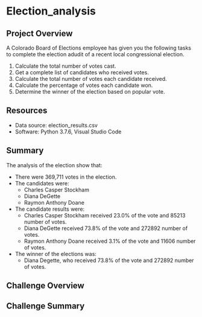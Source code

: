 # Election_analysis

## Project Overview
A Colorado Board of Elections employee has given you the following tasks to complete the election adudit of a recent local congressional election.

1. Calculate the total number of votes cast.
2. Get a complete list of candidates who received votes.
3. Calculate the total number of votes each candidate received.
4. Calculate the percentage of votes each candidate won.
5. Determine the winner of the election based on popular vote.

## Resources
- Data source: election_results.csv
- Software: Python 3.7.6, Visual Studio Code

## Summary
The analysis of the election show that:
- There were 369,711 votes in the election.
- The candidates were:
  - Charles Casper Stockham
  - Diana DeGette
  - Raymon Anthony Doane
- The candidate results were:
  - Charles Casper Stockham received 23.0% of the vote and 85213 number of votes.
  - Diana DeGette received 73.8% of the vote and 272892 number of votes.
  - Raymon Anthony Doane received 3.1% of the vote and 11606 number of votes.
- The winner of the elections was:
  - Diana Degette, who received 73.8% of the vote and 272892 number of votes.

## Challenge Overview

## Challenge Summary
